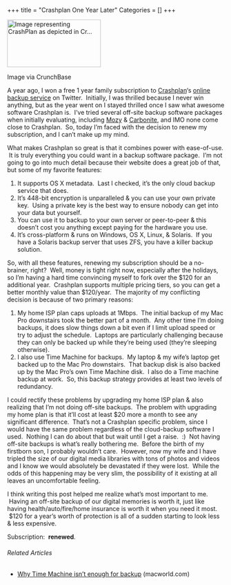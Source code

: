 +++
title = "Crashplan One Year Later"
Categories = []
+++
<div class="zemanta-img">
  <div style="width: 227px" class="wp-caption alignright">
    <a href="http://www.crunchbase.com/product/crashplan"><img title="Image representing CrashPlan as depicted in Cr..." src="http://www.crunchbase.com/assets/images/resized/0002/4012/24012v2-max-450x450.png" alt="Image representing CrashPlan as depicted in Cr..." width="217" height="110" /></a><p class="wp-caption-text">
      Image via CrunchBase
    </p>
  </div>
</div>

A year ago, I won a free 1 year family subscription to <a class="zem_slink" title="CrashPlan" rel="homepage" href="http://www.crashplan.com">Crashplan</a>&#8216;s <a href="http://b4.crashplan.com/consumer/crashplan-plus.html" target="_blank">online backup service</a> on Twitter.  Initially, I was thrilled because I never win anything, but as the year went on I stayed thrilled once I saw what awesome software Crashplan is.  I&#8217;ve tried several off-site backup software packages when initially evaluating, including <a class="zem_slink" title="Mozy" rel="homepage" href="http://mozy.com">Mozy</a> & <a class="zem_slink" title="Carbonite" rel="homepage" href="http://www.carbonite.com">Carbonite</a>, and IMO none come close to Crashplan.  So, today I&#8217;m faced with the decision to renew my subscription, and I can&#8217;t make up my mind.

<!--more-->

What makes Crashplan so great is that it combines power with ease-of-use.  It is truly everything you could want in a backup software package.  I&#8217;m not going to go into much detail because their website does a great job of that, but some of my favorite features:

1.  It supports OS X metadata.  Last I checked, it&#8217;s the only cloud backup service that does.
2.  It&#8217;s 448-bit encryption is unparalleled & you can use your own private key.  Using a private key is the best way to ensure nobody can get into your data but yourself.
3.  You can use it to backup to your own server or peer-to-peer & this doesn&#8217;t cost you anything except paying for the hardware you use.
4.  It&#8217;s cross-platform & runs on Windows, OS X, Linux, & Solaris.  If you have a Solaris backup server that uses ZFS, you have a killer backup solution.

So, with all these features, renewing my subscription should be a no-brainer, right?  Well, money is tight right now, especially after the holidays, so I&#8217;m having a hard time convincing myself to fork over the $120 for an additional year.  Crashplan supports multiple pricing tiers, so you can get a better monthly value than $120/year.  The majority of my conflicting decision is because of two primary reasons:

1.  My home ISP plan caps uploads at 1Mbps.  The initial backup of my Mac Pro downstairs took the better part of a month.  Any other time I&#8217;m doing backups, it does slow things down a bit even if I limit upload speed or try to adjust the schedule.  Laptops are particularly challenging because they can only be backed up while they&#8217;re being used (they&#8217;re sleeping otherwise).
2.  I also use Time Machine for backups.  My laptop & my wife&#8217;s laptop get backed up to the Mac Pro downstairs.  That backup disk is also backed up by the Mac Pro&#8217;s own Time Machine disk.  I also do a Time machine backup at work.  So, this backup strategy provides at least two levels of redundancy.

I could rectify these problems by upgrading my home ISP plan & also realizing that I&#8217;m not doing off-site backups.  The problem with upgrading my home plan is that it&#8217;ll cost at least $20 more a month to see any significant difference.  That&#8217;s not a Crashplan specific problem, since I would have the same problem regardless of the cloud-backup software I used.  Nothing I can do about that but wait until I get a raise.  :)  Not having off-site backups is what&#8217;s really bothering me.  Before the birth of my firstborn son, I probably wouldn&#8217;t care.  However, now my wife and I have tripled the size of our digital media libraries with tons of photos and videos and I know we would absolutely be devastated if they were lost.  While the odds of this happening may be very slim, the possibility of it existing at all leaves an uncomfortable feeling.

I think writing this post helped me realize what&#8217;s most important to me.  Having an off-site backup of our digital memories is worth it, just like having health/auto/fire/home insurance is worth it when you need it most.  $120 for a year&#8217;s worth of protection is all of a sudden starting to look less & less expensive.

Subscription:  **renewed**.

<h6 class="zemanta-related-title" style="font-size:1em;">
  Related Articles
</h6>

<ul class="zemanta-article-ul">
  <li class="zemanta-article-ul-li">
    <a href="http://www.macworld.com/article/156488/2010/12/timemachinebackup.html?lsrc=rss_main">Why Time Machine isn&#8217;t enough for backup</a> (macworld.com)
  </li>
</ul>
